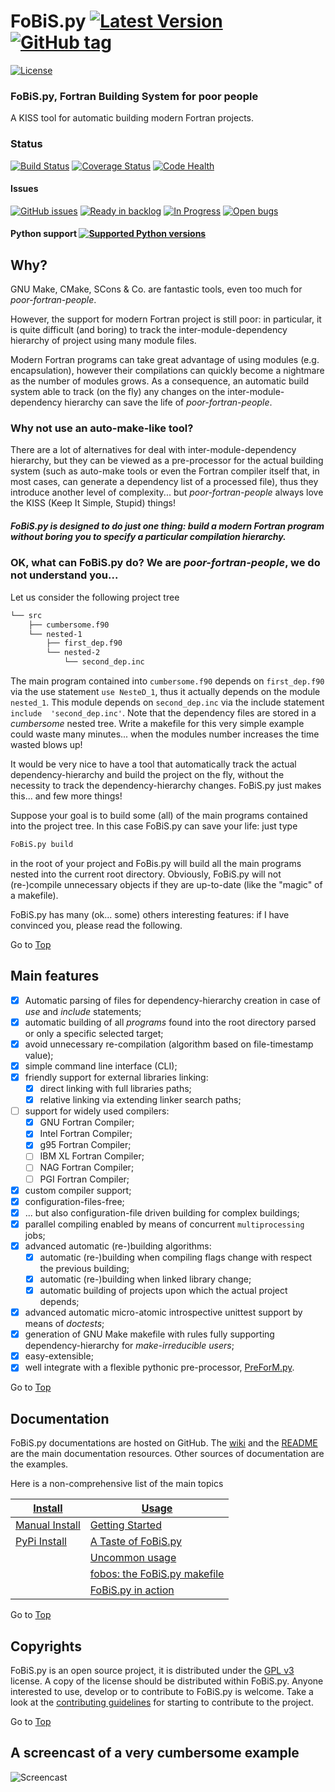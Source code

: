 <a name="top"></a>
# FoBiS.py [![Latest Version](https://img.shields.io/pypi/v/FoBiS.py.svg)](https://img.shields.io/pypi/v/FoBiS.py.svg) [![GitHub tag](https://img.shields.io/github/tag/szaghi/FoBiS.svg)]()

[![License](https://img.shields.io/badge/license-GNU%20GeneraL%20Public%20License%20v3,%20GPLv3-blue.svg)]()

### FoBiS.py, Fortran Building System for poor people
A KISS tool for automatic building modern Fortran projects.

### Status
[![Build Status](https://travis-ci.org/szaghi/FoBiS.svg?branch=master)](https://travis-ci.org/szaghi/FoBiS)
[![Coverage Status](https://img.shields.io/coveralls/szaghi/FoBiS.svg)](https://coveralls.io/r/szaghi/FoBiS)
[![Code Health](https://landscape.io/github/szaghi/FoBiS/master/landscape.svg?style=flat)](https://landscape.io/github/szaghi/FoBiS/master)

#### Issues
[![GitHub issues](https://img.shields.io/github/issues/szaghi/FoBiS.svg)]()
[![Ready in backlog](https://badge.waffle.io/szaghi/fobis.png?label=ready&title=Ready)](https://waffle.io/szaghi/fobis)
[![In Progress](https://badge.waffle.io/szaghi/fobis.png?label=in%20progress&title=In%20Progress)](https://waffle.io/szaghi/fobis)
[![Open bugs](https://badge.waffle.io/szaghi/fobis.png?label=bug&title=Open%20Bugs)](https://waffle.io/szaghi/fobis)

#### Python support [![Supported Python versions](https://img.shields.io/badge/Py-%202.7,%203.4-blue.svg)]()

## Why?
GNU Make, CMake, SCons & Co. are fantastic tools, even too much for _poor-fortran-people_.

However, the support for modern Fortran project is still poor: in particular, it is quite difficult (and boring) to track the inter-module-dependency hierarchy of project using many module files.

Modern Fortran programs can take great advantage of using modules (e.g. encapsulation), however their compilations can quickly become a nightmare as the number of modules grows. As  a consequence, an automatic build system able to track (on the fly) any changes on the inter-module-dependency hierarchy can save the life of _poor-fortran-people_.

### Why not use an auto-make-like tool?
There are a lot of alternatives for deal with inter-module-dependency hierarchy, but they can be viewed as a pre-processor for the actual building system (such as auto-make tools or even the Fortran compiler itself that, in most cases, can generate a dependency list of a processed file), thus they introduce another level of complexity... but _poor-fortran-people_ always love the KISS (Keep It Simple, Stupid) things!

##### FoBiS.py is designed to do just one thing: build a modern Fortran program without boring you to specify a particular compilation hierarchy.

### OK, what can FoBiS.py do? We are _poor-fortran-people_, we do not understand you...
Let us consider the following project tree
```bash
└── src
    ├── cumbersome.f90
    └── nested-1
        ├── first_dep.f90
        └── nested-2
            └── second_dep.inc
```
The main program contained into `cumbersome.f90` depends on `first_dep.f90` via the use statement `use NesteD_1`, thus it actually depends on the module `nested_1`. This module depends on `second_dep.inc` via the include statement `include  'second_dep.inc'`. Note that the dependency files are stored in a *cumbersome* nested tree. Write a makefile for this very simple example could waste many minutes... when the modules number increases the time wasted blows up!

It would be very nice to have a tool that automatically track the actual dependency-hierarchy and build the project on the fly, without the necessity to track the dependency-hierarchy changes. FoBiS.py just makes this... and few more things!

Suppose your goal is to build some (all) of the main programs contained into the project tree. In this case FoBiS.py can save your life: just type
```bash
FoBiS.py build
```
in the root of your project and FoBis.py will build all the main programs nested into the current root directory. Obviously, FoBiS.py will not (re-)compile unnecessary objects if they are up-to-date (like the "magic" of a makefile).

FoBiS.py has many (ok... some) others interesting features: if I have convinced you, please read the following.

Go to [Top](#top)

## Main features
* [X] Automatic parsing of files for dependency-hierarchy creation in case of _use_ and _include_ statements;
* [X] automatic building of all _programs_ found into the root directory parsed or only a specific selected target;
* [X] avoid unnecessary re-compilation (algorithm based on file-timestamp value);
* [X] simple command line interface (CLI);
* [X] friendly support for external libraries linking:
    * [X] direct linking with full libraries paths;
    * [X] relative linking via extending linker search paths;
* [ ] support for widely used compilers:
    * [X] GNU Fortran Compiler;
    * [X] Intel Fortran Compiler;
    * [X] g95 Fortran Compiler;
    * [ ] IBM XL Fortran Compiler;
    * [ ] NAG Fortran Compiler;
    * [ ] PGI Fortran Compiler;
* [X] custom compiler support;
* [X] configuration-files-free;
* [X] ... but also configuration-file driven building for complex buildings;
* [X] parallel compiling enabled by means of concurrent `multiprocessing` jobs;
* [X] advanced automatic (re-)building algorithms:
    * [X] automatic (re-)building when compiling flags change with respect the previous building;
    * [X] automatic (re-)building when linked library change;
    * [X] automatic building of projects upon which the actual project depends;
* [X] advanced automatic micro-atomic introspective unittest support by means of *doctests*;
* [X] generation of GNU Make makefile with rules fully supporting dependency-hierarchy for _make-irreducible users_;
* [X] easy-extensible;
* [X] well integrate with a flexible pythonic pre-processor, [PreForM.py](https://github.com/szaghi/PreForM).

Go to [Top](#top)

## Documentation
FoBiS.py documentations are hosted on GitHub. The [wiki](https://github.com/szaghi/FoBiS/wiki) and the [README](https://github.com/szaghi/FoBiS) are the main documentation resources. Other sources of documentation are the examples.

Here is a non-comprehensive list of the main topics

| [Install](https://github.com/szaghi/FoBiS/wiki/Install)                                            | [Usage](https://github.com/szaghi/FoBiS/wiki/Usage)                             |
|----------------------------------------------------------------------------------------------------|---------------------------------------------------------------------------------|
| [Manual Install](https://github.com/szaghi/FoBiS/wiki/Manual-Installation)                         | [Getting Started](https://github.com/szaghi/FoBiS/wiki/Getting-Started)         |
| [PyPi Install](https://github.com/szaghi/FoBiS/wiki/PyPI-Installation%2C-the-Python-Package-Index) | [A Taste of FoBiS.py](https://github.com/szaghi/FoBiS/wiki/Taste)               |
|                                                                                                    | [Uncommon usage](https://github.com/szaghi/FoBiS/wiki/Uncommon_Usage)           |
|                                                                                                    | [fobos: the FoBiS.py makefile](https://github.com/szaghi/FoBiS/wiki/fobos)      |
|                                                                                                    | [FoBiS.py in action](https://github.com/szaghi/FoBiS/wiki/Projects-Using-FoBiS) |

Go to [Top](#top)

## Copyrights
FoBiS.py is an open source project, it is distributed under the [GPL v3](http://www.gnu.org/licenses/gpl-3.0.html) license. A copy of the license should be distributed within FoBiS.py. Anyone interested to use, develop or to contribute to FoBiS.py is welcome. Take a look at the [contributing guidelines](CONTRIBUTING.md) for starting to contribute to the project.

Go to [Top](#top)

## A screencast of a very cumbersome example

![Screencast](examples/cumbersome_dependency_program_interdepent/cumbersome-cast.gif)
